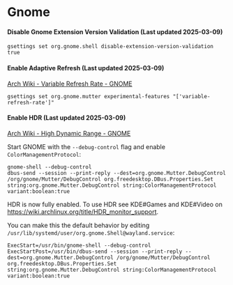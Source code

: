 # Gnome

#### Disable Gnome Extension Version Validation (Last updated 2025-03-09)

```shell
gsettings set org.gnome.shell disable-extension-version-validation true
```

#### Enable Adaptive Refresh (Last updated 2025-03-09)
[Arch Wiki - Variable Refresh Rate - GNOME](https://wiki.archlinux.org/title/Variable_refresh_rate#GNOME)

```shell
gsettings set org.gnome.mutter experimental-features "['variable-refresh-rate']"
```

#### Enable HDR (Last updated 2025-03-09)
[Arch Wiki - High Dynamic Range - GNOME](https://wiki.archlinux.org/title/HDR_monitor_support#GNOME)

Start GNOME with the `--debug-control` flag and enable `ColorManagementProtocol`:

```shell
gnome-shell --debug-control
dbus-send --session --print-reply --dest=org.gnome.Mutter.DebugControl /org/gnome/Mutter/DebugControl org.freedesktop.DBus.Properties.Set string:org.gnome.Mutter.DebugControl string:ColorManagementProtocol variant:boolean:true
```
HDR is now fully enabled. To use HDR see KDE#Games and KDE#Video on https://wiki.archlinux.org/title/HDR_monitor_support.

You can make this the default behavior by editing `/usr/lib/systemd/user/org.gnome.Shell@wayland.service`:
```shell
ExecStart=/usr/bin/gnome-shell --debug-control
ExecStartPost=/usr/bin/dbus-send --session --print-reply --dest=org.gnome.Mutter.DebugControl /org/gnome/Mutter/DebugControl org.freedesktop.DBus.Properties.Set string:org.gnome.Mutter.DebugControl string:ColorManagementProtocol variant:boolean:true
```
